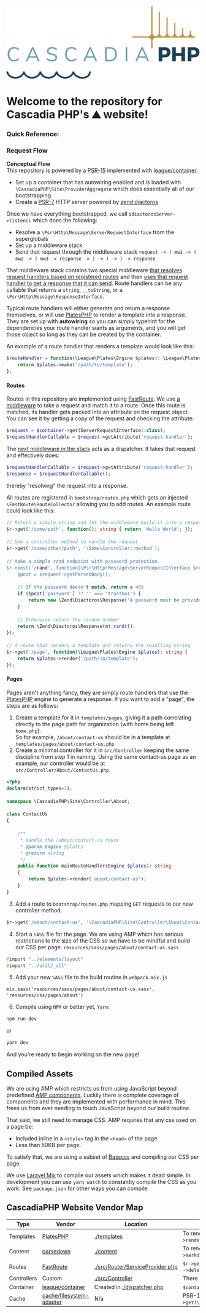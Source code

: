 ![](/public/images/logo.svg)
# Welcome to the repository for Cascadia PHP's :mountain: website!

### Quick Reference:

### Request Flow

**Conceptual Flow**  
This repository is powered by a [PSR-15](https://github.com/php-fig/fig-standards/blob/master/accepted/PSR-11-container.md) implemented with [league/container](http://packagist.org/package/league/container).

- Set up a container that has autowiring enabled and is loaded with `\CascadiaPHP\Site\ProviderAggregate` which does essentially all of our bootstrapping.
- Create a [PSR-7](https://github.com/php-fig/fig-standards/blob/master/accepted/PSR-7-http-message.md) HTTP server powered by [zend diactoros](https://zendframework.github.io/zend-diactoros/)

Once we have everything bootstrapped, we call `$diactorosServer->listen()` which does the following:

- Resolve a `\Psr\Http\Message\ServerRequestInterface` from the superglobals
- Set up a middleware stack
- Send that request through the middleware stack `request -> ( mw1 -> ( mw2 -> ( mw3 -> response -> ) -> ) -> ) -> response`

That middleware stack contains two special middleware [that resolves request handlers based on registered routes](https://github.com/middlewares/fast-route) and then [uses that request handler to get a response that it can send](https://github.com/middlewares/request-handler). Route handlers can be any callable that returns a `string`, `__toString`, or a `\Psr\Http\Message\ResponseInterface`.

Typical route handlers will either generate and return a response themselves, or will use [PlatesPHP](http://platesphp.com) to render a template into a response. They are set up with **autowiring** so you can simply typehint for the dependencies your route handler wants as arguments, and you will get those object so long as they can be created by the container.

An example of a route handler that renders a template would look like this:

```php
$routeHandler = function(\League\Plates\Engine $plates): \League\Plates\Template\Template {
    return $plates->make('/path/to/template');
};
```

#### Routes
 
Routes in this repository are implemented using [FastRoute](http://github.com/nikic/fastroute). We use [a middleware](https://github.com/middlewares/fast-route) to take a request and match it to a route. Once this route is matched, its handler gets packed into an attribute on the request object. You can see it by getting a copy of the request and checking the attribute:

```php
$request = $container->get(ServerRequestInterface::class);
$requestHandlerCallable = $request->getAttribute('request-handler');
```

The [next middleware in the stack](https://github.com/middlewares/request-handler) acts as a dispatcher. It takes that request and effectively does:

```php
$requestHandlerCallable = $request->getAttribute('request-handler');
$response = $requestHandlerCallable();
```

thereby "resolving" the request into a response.

All routes are registered in `bootstrap/routes.php` which gets an injected `\FastRoute\RouteCollector` allowing you to add routes. An example route could look like this:

```php
// Return a simple string and let the middleware build it into a response
$r->get('/some/path', function(): string { return 'Hello World'; });

// Use a controller method to handle the request
$r->get('/some/other/path', '\Some\Controller::method`);

// Make a simple rand endpoint with password protection
$r->post('/rand', function(\Psr\Http\Message\ServerRequestInterface $request): \Psr\Http\Message\ResponseInterface {
    $post = $request->getParsedBody();
    
    // If the password doesn't match, return a 403
    if ($post['password'] ?? '' === 'trustno1') {
        return new \Zend\Diactoros\Response('A password must be provided.', 403);
    }
    
    // Otherwise return the random number
    return \Zend\Diactoros\Response(mt_rand());
});

// A route that renders a template and returns the resulting string
$r->get('/page', function(\League\Plates\Engine $plates): string {
    return $plates->render('/path/to/template');
});
```

#### Pages

Pages aren't anything fancy, they are simply route handlers that use the [PlatesPHP](http://platesphp.com) engine to generate a response. If you want to add a "page", the steps are as follows:

1. Create a template for it in `templates/pages`, giving it a path correlating directly to the page path for organization (with home being left `home.php`).  
So for example, `/about/contact-us` should be in a template at `templates/pages/about/contact-us.php`
2. Create a minimal controller for it in `src/Controller` keeping the same discipline from step 1 in naming. Using the same contact-us page as an example, our controller would be at `src/Controller/About/ContactUs.php`  
```php
<?php
declare(strict_types=1);

namespace \CascadiaPHP\Site\Controller\About;

class ContactUs
{

    /**
     * Handle the /about/contact-us route
     * @param Engine $plates
     * @return string
     */
    public function mainRouteHandler(Engine $plates): string
    {
        return $plates->render('about/contact-us');
    }
}
```
3. Add a route to `bootstrap/routes.php` mapping `GET` requests to our new controller method.  
```php
$r->get('/about/contact-us', '\CascadiaPHP\Site\Controller\About\ContactUs::mainRouteHandler`);
``` 
4. Start a `SASS` file for the page. We are using AMP which has serious restrictions to the size of the CSS so we have to be mindful and build our CSS per page. `resources/sass/pages/about/contact-us.sass`  
```php
@import "../elements/layout"
@import "../util/_all"
```  
5. Add your new `SASS` file to the build routine in `webpack.mix.js`  
```
mix.sass('resources/sass/pages/about/contact-us.sass', 'resources/css/pages/about')
```
6. Compile using `NPM` or better yet, `Yarn`:
```bash
npm run dev
```
or  
```bash
yarn dev
```

And you're ready to begin working on the new page!


## Compiled Assets
We are using AMP which restricts us from using JavaScript beyond predefined [AMP components](https://www.ampproject.org/docs/reference/components). Luckily there is complete coverage of components and they are implemented with performance in mind. This frees us from ever needing to touch JavaScript beyond our build routine.

That said, we still need to manage CSS. AMP requires that any css used on a page be:
- Included inline in a `<style>` tag in the `<head>` of the page
- Less than 50KB per page.

To satisfy that, we are using a subset of [Basscss](http://basscss.com/) and compiling our CSS per page.

We use [Laravel Mix](https://laravel.com/docs/mix) to compile our assets which makes it dead simple. In development you can use `yarn watch` to constantly compile the CSS as you work. See `package.json` for other ways you can compile.

## CascadiaPHP Website Vendor Map

| Type | Vendor | Location | Usage |
| ---- | ------ | -------- | ------ |
| Templates | [PlatesPHP](http://platesphp.com) | [./templates](./templates) | To render `template/sample.php`: `$engine->render('sample')` |
| Content | [parsedown](http://parsedown.org/) | [./content](./content) | To render `content/sample.md`: `$template->markdown('sample')` |
| Routes | [FastRoute](http://github.com/nikic/fastroute) | [./src/Router/ServiceProvider.php](./src/Router/ServiceProvider.php) | `$r->get('path', $callable)` `->get` `->post` `->put` `->delete`
| Controllers | Custom | [./src/Controller](./src/Controller) | There is no defined structure to controllers |
| Container | [league/container](http://packagist.org/package/league/container) | Created in [./dispatcher.php](./dispatcher.php) | `$container->get($binding)` |
| Cache | [cache/filesystem-adapter](http://packagist.org/package/cache/filesystem-adapter) | N/a | PSR-16: `$container->get(\Psr\SimpleCache\CacheInterface::class)` |
